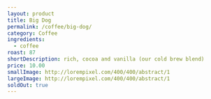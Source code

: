 ```yaml
---
layout: product
title: Big Dog
permalink: /coffee/big-dog/
category: Coffee
ingredients:
  - coffee
roast: 87  
shortDescription: rich, cocoa and vanilla (our cold brew blend)
price: 10.00
smallImage: http://lorempixel.com/400/400/abstract/1
largeImage: http://lorempixel.com/400/400/abstract/1
soldOut: true
---  
```

